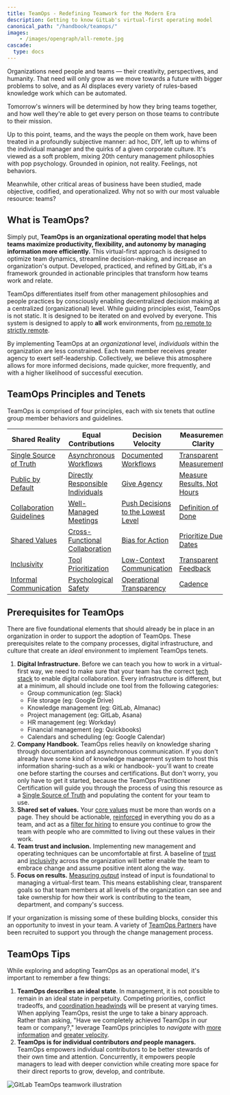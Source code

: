 ```yaml
---
title: TeamOps - Redefining Teamwork for the Modern Era
description: Getting to know GitLab's virtual-first operating model
canonical_path: "/handbook/teamops/"
images:
    - /images/opengraph/all-remote.jpg
cascade:
  type: docs
---
```


Organizations need people and teams — their creativity, perspectives, and humanity. That need will only grow as we move towards a future with bigger problems to solve, and as AI displaces every variety of rules-based knowledge work which can be automated.

Tomorrow's winners will be determined by how they bring teams together, and how well they're able to get every person on those teams to contribute to their mission.

Up to this point, teams, and the ways the people on them work, have been treated in a profoundly subjective manner: ad hoc, DIY, left up to whims of the individual manager and the quirks of a given corporate culture. It's viewed as a soft problem, mixing 20th century management philosophies with pop psychology. Grounded in opinion, not reality. Feelings, not behaviors.

Meanwhile, other critical areas of business have been studied, made objective, codified, and operationalized. Why not so with our most valuable resource: teams?

## What is TeamOps?

Simply put, **TeamOps is an organizational operating model that helps teams maximize productivity, flexibility, and autonomy by managing information more efficiently.** This virtual-first approach is designed to optimize team dynamics, streamline decision-making, and increase an organization's output. Developed, practiced, and refined by GitLab, it's a framework grounded in actionable principles that transform how teams work and relate.

TeamOps differentiates itself from other management philosophies and people practices by consciously enabling decentralized decision making at a centralized (organizational) level. While guiding principles exist, TeamOps is not static. It is designed to be iterated on and evolved by everyone. This system is designed to apply to **all** work environments, from [no remote to strictly remote](/handbook/company/culture/all-remote/stages/).

By implementing TeamOps at an *organizational* level, *individuals* within the organization are less constrained. Each team member receives greater agency to exert self-leadership. Collectively, we believe this atmosphere allows for more informed decisions, made quicker, more frequently, and with a higher likelihood of successful execution.

## TeamOps Principles and Tenets

TeamOps is comprised of four principles, each with six tenets that outline group member behaviors and guidelines.

| Shared Reality | Equal Contributions | Decision Velocity | Measurement Clarity |
| ----- | ----- | ----- | ----- |
| [Single Source of Truth](/teamops/shared-reality/#single-source-of-truth-ssot) | [Asynchronous Workflows](/teamops/equal-contributions/#asynchronous-workflows) | [Documented Workflows](/teamops/decision-velocity/#documented-workflows) | [Transparent Measurements](/teamops/measurement-clarity/#transparent-measurements) |
| [Public by Default](/teamops/shared-reality/#public-by-default) | [Directly Responsible Individuals](/teamops/equal-contributions/#directly-responsible-individual-dri) | [Give Agency](/teamops/decision-velocity/#give-agency) | [Measure Results, Not Hours](/teamops/measurement-clarity/#measure-results-not-hours) |
| [Collaboration Guidelines](/teamops/shared-reality/#collaboration-guidelines) | [Well-Managed Meetings](/teamops/equal-contributions/#well-managed-meetings) | [Push Decisions to the Lowest Level](/teamops/decision-velocity/#push-decisions-to-the-lowest-possible-level) | [Definition of Done](/teamops/measurement-clarity/#definition-of-done) |
| [Shared Values](/teamops/shared-reality/#shared-values) | [Cross-Functional Collaboration](/teamops/equal-contributions/#cross-functional-collaboration) | [Bias for Action](/teamops/decision-velocity/#bias-for-action) | [Prioritize Due Dates](/teamops/measurement-clarity/#prioritize-due-dates-over-scope) |
| [Inclusivity](/teamops/shared-reality/#inclusivity) | [Tool Prioritization](/teamops/equal-contributions/#tool-prioritization) | [Low-Context Communication](/teamops/decision-velocity/#low-context-communication) | [Transparent Feedback](/teamops/measurement-clarity/#transparent-feedback) |
| [Informal Communication](/teamops/shared-reality/#informal-communication) | [Psychological Safety](/teamops/equal-contributions/#psychological-safety) | [Operational Transparency](/teamops/decision-velocity/#operational-transparency) | [Cadence](/teamops/measurement-clarity/#cadence) |

## Prerequisites for TeamOps

There are five foundational elements that should already be in place in an organization in order to support the adoption of TeamOps. These prerequisites relate to the company processes, digital infrastructure, and culture that create an *ideal* environment to implement TeamOps tenets.

1. **Digital Infrastructure.** Before we can teach you how to work in a virtual-first way, we need to make sure that your team has the correct [tech stack](/handbook/business-technology/tech-stack-applications/) to enable digital collaboration. Every infrastructure is different, but at a minimum, all should include one tool from the following categories:
   - Group communication (eg: Slack)
   - File storage (eg: Google Drive)
   - Knowledge management (eg: GitLab, Almanac)
   - Project management (eg: GitLab, Asana)
   - HR management (eg: Workday)
   - Financial management (eg: Quickbooks)
   - Calendars and scheduling (eg: Google Calendar)
1. **Company Handbook.** TeamOps relies heavily on knowledge sharing through documentation and asynchronous communication. If you don't already have some kind of knowledge management system to host this information sharing-such as a wiki or handbook- you'll want to create one before starting the courses and certifications. But don't worry, you only have to get it started, because the TeamOps Practitioner Certification will guide you through the process of using this resource as a [Single Source of Truth](/teamops/shared-reality/#single-source-of-truth-ssot) and populating the content for your team to use.
1. **Shared set of values.** Your [core values](/handbook/values/) must be more than words on a page. They should be actionable, [reinforced](/handbook/company/culture/all-remote/building-culture/#reinforcing-your-values) in everything you do as a team, and act as a [filter for hiring](/handbook/company/culture/all-remote/building-culture/#how-do-i-assess-culture-fit-remotely) to ensure you continue to grow the team with people who are committed to living out these values in their work.
1. **Team trust and inclusion.** Implementing new management and operating techniques can be uncomfortable at first. A baseline of [trust](/handbook/leadership/building-trust/) and [inclusivity](/handbook/company/culture/inclusion/) across the organization will better enable the team to embrace change and assume positive intent along the way.
1. **Focus on results.** [Measuring output](/handbook/company/culture/all-remote/management/#focusing-on-results) instead of input is foundational to managing a virtual-first team. This means establishing clear, transparent goals so that team members at all levels of the organization can see and take ownership for how their work is contributing to the team, department, and company's success.

If your organization is missing some of these building blocks, consider this an opportunity to invest in your team. A variety of [TeamOps Partners](/handbook/teamops/partners/) have been recruited to support you through the change management process.

## TeamOps Tips

While exploring and adopting TeamOps as an operational model, it's important to remember a few things:

1. **TeamOps describes an ideal state**. In management, it is not possible to remain in an ideal state in perpetuity. Competing priorities, conflict tradeoffs, and [coordination headwinds](https://komoroske.com/slime-mold/) will be present at varying times. When applying TeamOps, resist the urge to take a binary approach. Rather than asking, "Have we completely achieved TeamOps in our team or company?," leverage TeamOps principles to *navigate* with [more information](/teamops/shared-reality) and [greater velocity](/teamops/equal-contributions).
1. **TeamOps is for individual contributors *and* people managers.** TeamOps empowers individual contributors to be better stewards of their own time and attention. Concurrently, it empowers people managers to lead with deeper conviction while creating more space for their direct reports to grow, develop, and contribute.

![GitLab TeamOps teamwork illustration](/teamops/images/teamops-illustration_teamwork_blue.jpg)
